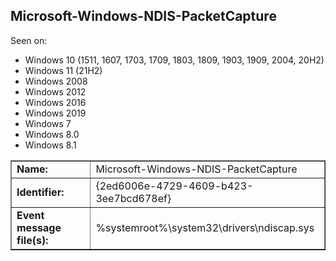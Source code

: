 ## Microsoft-Windows-NDIS-PacketCapture

Seen on:
* Windows 10 (1511, 1607, 1703, 1709, 1803, 1809, 1903, 1909, 2004, 20H2)
* Windows 11 (21H2)
* Windows 2008
* Windows 2012
* Windows 2016
* Windows 2019
* Windows 7
* Windows 8.0
* Windows 8.1

<table border="1" class="docutils">
  <tbody>
    <tr>
      <td><b>Name:</b></td>
      <td>Microsoft-Windows-NDIS-PacketCapture</td>
    </tr>
    <tr>
      <td><b>Identifier:</b></td>
      <td>{2ed6006e-4729-4609-b423-3ee7bcd678ef}</td>
    </tr>
    <tr>
      <td><b>Event message file(s):</b></td>
      <td>%systemroot%\system32\drivers\ndiscap.sys</td>
    </tr>
  </tbody>
</table>

&nbsp;

